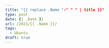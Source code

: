 ```yaml
---
title: "{{ replace .Name "-" " " | title }}"
type: post
date: {{ .Date }}
url: /2021/{{ .Name }}/
tags:
  - Ubuntu 
draft: true
---
```

